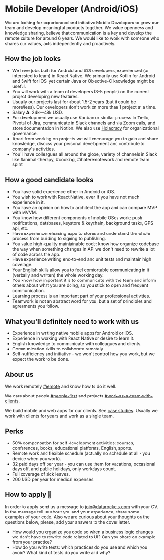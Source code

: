 # Mobile Developer (Android/iOS)

We are looking for experienced and initiative Mobile Developers to grow our team and develop meaningful products together. We value openness and knowledge sharing, believe that communication is a key and develop the remote culture for around 6 years. We would like to work with someone who shares our values, acts independently and proactively.


## How the job looks

- We have jobs both for Android and iOS developers, experienced (or interested to learn) in React Native. We primarily use Kotlin for Android and Swift for iOS, yet certain Java or Objective-C knowledge might be useful.
- You will work with a team of developers (3-5 people) on the current project developing new features.
- Usually our projects last for about 1.5-2 years (but it could be more/less). Our developers don't work on more than 1 project at a time.
- Salary 𝚫: 24k—48k USD.
- For development we usually use Kanban or similar process in Trello, Pivotal of Jira, communicate in Slack channels and via Zoom calls, and store documentation in Notion. We also use [Holacracy](https://en.wikipedia.org/wiki/Holacracy) for organizational governance.
- Apart from working on projects we will encourage you to gain and share knowledge, discuss your personal development and contribute to company's activities.
- You'll have colleagues all around the globe, variety of channels in Slack like #animal-therapy, #cooking, #ihateremotework and remote team spirit.

## How a good candidate looks

- You have solid experience either in Android or iOS.
- You wish to work with React Native, even if you have not much experience in it.
- You have an opinion on how to architect the app and can compare MVP with MVVM.
- You know how different components of mobile OSes work: push notifications, databases, keystore & keychain, background tasks, GPS api, etc.
- Have experience releasing apps to stores and understand the whole process from building to signing to publishing.
- You value high-quality maintainable code: know how organize codebase the way when something changes in API we don't need to rewrite a lot of code across the app.
- Have experience writing end-to-end and unit tests and maintain high coverage.
- Your English skills allow you to feel comfortable communicating in it (verbally and written) the whole working day.
- You know how important it is to communicate with the team and inform others about what you are doing, so you stick to open and frequent communication.
- Learning process is an important part of your professional activities.
- Teamwork is not an abstract word for you, but a set of principles and agreements you follow.


## What you'll definitely need to work with us

- Experience in writing native mobile apps for Android or iOS.
- Experience in working with React Native or desire to learn it.
- English knowledge to communicate with colleagues and clients.
- Communication skills to collaborate remotely.
- Self-sufficiency and initiative - we won't control how you work, but we expect the work to be done.

## About us

We work remotely [#remote](https://github.com/datarockets/career#remote) and know how to do it well.

We care about people [#people-first](https://github.com/datarockets/career#people-first) and projects [#work-as-a-team-with-clients](https://github.com/datarockets/career#work-as-a-team-with-clients).

We build mobile and web apps for our clients. See [case studies](https://datarockets.com/case-studies/). Usually we work with clients for years and work as a single team.

## Perks

- 50% compensation for self-development activities: courses, conferences, books, educational platforms, English, sports.
- Remote work and flexible schedule (actually no schedule at all - you decide when you work).
- 32 paid days off per year - you can use them for vacations, occasional days off, and public holidays, only workdays count.
- Full coverage of sick leaves.
- 200 USD per year for medical expenses.

## How to apply 💌

In order to apply send us a message to [join@datarockets.com](mailto:join@datarockets.com) with your CV. In the message tell us about you and your experience, share some examples of your code. Also we are curious about your thoughts on the questions below, please, add your answers to the cover letter. 

- How would you organize you code so when a business logic changes we don't have to rewrite code related to UI? Can you share an example from your practice?
- How do you write tests: which practices do you use and which you avoid? What kind of tests do you write and why?
